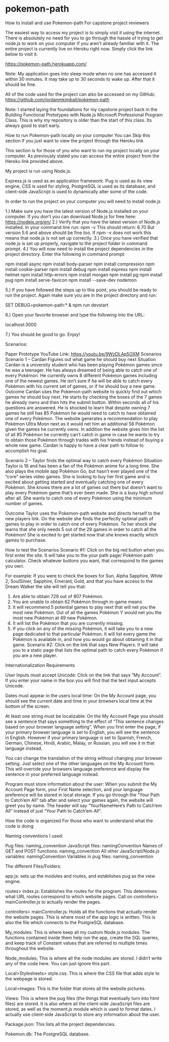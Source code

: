 # pokemon-path

How to install and use Pokemon-path
For capstone project reviewers

The easiest way to access my project is to simply visit it using the internet. There is absolutely no need for you to go through the hassle of trying to get node.js to work on your computer if you aren’t already familiar with it. The entire project is currently live on Heroku right now. Simply click the link below to visit it.

https://pokemon-path.herokuapp.com/

Note: My application goes into sleep mode when no one has accessed it within 30 minutes. It may take up to 30 seconds to wake up. After that it should be fine. 

All of the code used for the project can also be accessed on my GitHub:
https://github.com/jordanmkimball/pokemon-path

Note: I started laying the foundations for my capstone project back in the Building Functional Prototypes with Node.js Microsoft Professional Program Class. This is why my repository is older than the start of this class. Its always good to start early. 

How to run Pokemon-path locally on your computer
You can Skip this section if you just want to view the project through the Heroku link

This section is for those of you who want to run my project locally on your computer. As previously stated you can access the entire project from the Heroku link provided above.

My project is run using Node.js.

 Express.js is used as an application framework. Pug is used as its view engine, CSS is used for styling, PostgreSQL is used as its database,  and client-side JavaScript is used to dynamically alter some of the code. 

In order to run the project on your computer you will need to install node.js

1.)	Make sure you have the latest version of Node.js installed on your computer. If you don’t you can download Node.js for free here: https://nodejs.org/en/
2.)	Verify that you have the latest version of Node.js installed. In your command line run:
npm -v
	This should return: 6.70 
	But version 5.6 and above should be fine too.
	If npm -v does not work this means that node.js is not set up correctly.
3.)	Once you have verified that node.js is set up properly, navigate to the project folder in command prompt. 
4.)	You will now need to install the project dependencies in the project directory. Enter the following in command prompt:

npm install async
npm install body-parser
npm install compression
npm install cookie-parser
npm install debug
npm install express
npm install helmet
npm install http-errors
npm install morgan
npm install pg
npm install pug
npm install serve-favicon 
npm install --save-dev nodemon

5.)	If you have followed the steps up to this point, you should be ready to run the project. Again make sure you are in the project directory and run: 

SET DEBUG=pokemon-path:* & npm run devstart

6.)	Open your favorite browser and type the following into the URL:

localhost:3000

7.)	You should be good to go. Enjoy!

Scenarios:

Paper Prototype YouTube Link: https://youtu.be/9WzDLAp5OXM
Scenarios
Scenario 1 – Cardan Figures out what game he should buy next
Situation
Cardan is a university student who has been playing Pokémon games since he was a teenager. He has always dreamed of being able to catch one of every Pokémon. He currently owns 8 different Pokémon games including one of the newest games. He isn’t sure if he will be able to catch every Pokémon with his current set of games, or if he should buy a new game.
Outcome
Cardan uses the Pokemon-path website to quickly find out which games he should buy next. He starts by checking the boxes of the 7 games he already owns and then hits the submit button. Within seconds all of his questions are answered. He is shocked to learn that despite owning 7 games he still has 85 Pokémon he would need to catch to have obtained one of every Pokémon. The website generates a recommendation to play Pokémon Ultra Moon next as it would net him an additional 58 Pokémon given the games he currently owns. In addition the website gives him the list of all 85 Pokémon he currently can’t catch in game in case he wants to try to obtain those Pokémon through trades with his friends instead of buying a whole new game. Cardan is happy to have a clear path to follow to accomplish his goal. 

Scenario 2 – Taylor finds the optimal way to catch every Pokémon
Situation
Taylor is 16 and has been a fan of the Pokémon anime for a long time. She also plays the mobile app Pokémon Go, but hasn’t ever played one of the “core” series video games. She is looking to buy her first game and is excited about getting started and eventually catching one of every Pokémon. She knows there are a lot of games out there but doesn’t want to play every Pokémon game that’s ever been made. She is a busy high school after all. She wants to catch one of every Pokémon using the minimum number of games. 

Outcome
Taylor uses the Pokemon-path website and directs herself to the new players link. On the website she finds the perfectly optimal path of games to play in order to catch one of every Pokémon. To her shock she learns that she only needs 5 out of the 29 games in order to catch all the Pokémon! She is excited to get started now that she knows exactly which games to purchase. 


How to test the Scenarios
Scenario #1: Click on the big red button when you first enter the site. It will take you to the your path page/ Pokémon path calculator. Check whatever buttons you want, that correspond to the games you own. 

For example: If you were to check the boxes for Sun, Alpha Sapphire, White 2, SoulSilver, Sapphire, Emerald, Gold, and that you have access to the Dream Walker the site will tell  you that:

1)	Are able to obtain 729 out of 807 Pokémon. 
2)	You are unable to obtain 62 Pokémon through in-game means
3)	It will recommend 5 potential games to play next that will net you the most new Pokémon. Out of all the games Pokémon Y would net you the most new Pokémon at 49 new Pokémon. 
4)	It will list the Pokémon that you are currently missing. 
5)	If you click on any of the missing Pokémon, it will take you to a new page dedicated to that particular Pokémon. It will list every game the Pokémon is available in, and how you would go about obtaining it in that game.
Scenario #2: Click on the link that says New Players. It will take you to a static page that lists the optimal path to catch every Pokémon if you are a new player.

Internationalization Requirements

User Inputs must accept Unicode: Click on the link that says “My Account”. If you enter your name in the box you will find that the text input accepts Unicode.

Dates must appear in the users local time: On the My Account page, you should see the current date and time in your browsers local time at the bottom of the screen.

At least one string must be localizable: On the My Account Page you should see a sentence that says something to the effect of “This sentence changes based on your browser language setting”. When you first enter the page, if your primary browser language is set to English, you will see the sentence in English. However if your primary language is set to Spanish, French, German, Chinese, Hindi, Arabic, Malay, or Russian, you will see it in that language instead.

You can change the translation of the string without changing your browser setting. Just select one of the other languages on the My Account form. This will override your browsers language preference and display the sentence in your preferred language instead.

Program must store information about the user: When you submit the My Account Page form, your First Name selection, and your language preference will be stored in local storage. If you go through the “Your Path to Catch’em All” tab after and select your games again, the website will greet you by name. The header will say “YourNameHere’s Path to Catch’em All” instead of just “Your Path to Catch’em All”.


How the code is organized
For those who want to understand what the code is doing

Naming conventions I used:

Pug files: naming_convention
JavaScript files: namingConvention
Names of GET and POST functions: 	naming_convention
All other JavaScript/Node.js variables: namingConvention
Variables in pug files: naming_convention

The different Files/Folders:

app.js:  sets up the modules and routes, and establishes pug as the view engine. 

routes> index.js:  Establishes the routes for the program. This determines what URL routes correspond to which website pages. Call on controllers> mainController.js to actually render the pages.

controllers> mainController.js: Holds all the functions that actually render the website pages. This is where most of the app logic is written. This is also the file which connects to the PostgreSQL database.

My_modules: This is where keep all my custom Node.js modules. The functions contained inside them help run the app, create the SQL queries, and keep track of Constant values that are referred to multiple times throughout the website. 

Node_modules; This is where all the node modules are stored. I didn’t write any of the code here. You can just ignore this part.

Local>Stylesheets> style.css: This is where the CSS file that adds style to the webpage is stored.

Local>images: This is the folder that stores all the website pictures.

Views: This is where the pug files (the things that eventually turn into html files) are stored. It is also where all the client-side JavaScript files are stored, as well as the moment.js module which is used to format dates. I actually use client-side JavaScript to store any information about the user.

Package.json: This lists all the project dependencies. 

Pokemon.db: The PostgreSQL database.



